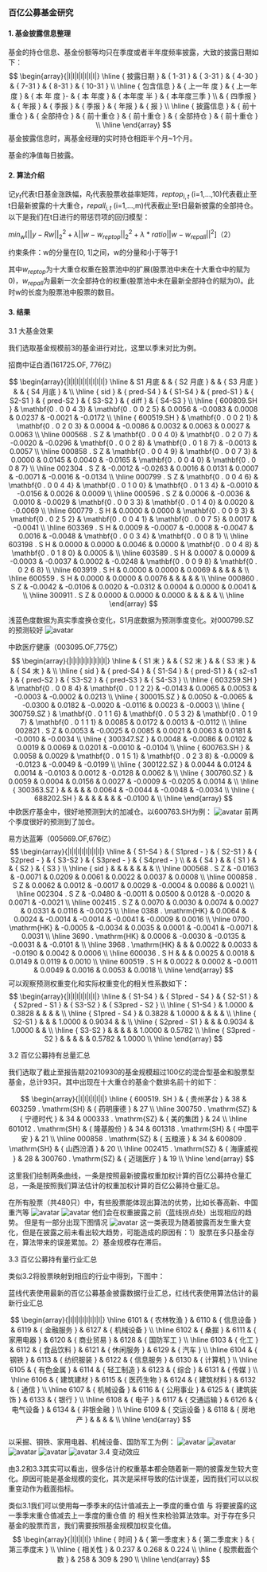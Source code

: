 ### 百亿公募基金研究

#### 1. 基金披露信息整理

基金的持仓信息、基金份额等均只在季度或者半年度频率披露，大致的披露日期如下：
$$
\begin{array}{|l|l|l|l|l|l|l|}
\hline  { 披露日期 } &  { 1-31 } &  { 3-31 } &  { 4-30 } &  { 7-31 } &  { 8-31 } &  { 10-31 } \\
\hline  { 包含信息 } &  { 上一年 度 } &  { 上一年度 } &  { 本 年 度 }- &  { 本 年度 } &  { 本年度 半 } &  { 本年度三季 } \\
&  { 四季报 } &  { 年报 } &  { 季报 } &  { 季报 } &  { 年报 } &  { 报 } \\
\hline  { 披露信息 } &  { 前十重仓 } &  { 全部持仓 } &  { 前十重仓 } &  { 前十重仓 } &  { 全部持仓 } &  { 前十重仓 } \\
\hline
\end{array}
$$
基金披露信息时，离基金经理的实时持仓相距半个月~1个月。

基金的净值每日披露。

#### 2. 算法介绍
记$y_t$代表t日基金涨跌幅，$R_t$代表股票收益率矩阵，$reptop_{i,t}$ (i=1,…,10)代表截止至t日最新披露的十大重仓，$repall_{i,t}$ (i=1,…,m)代表截止至t日最新披露的全部持仓。以下是我们在t日进行的带惩罚项的回归模型：

$min⁡_w⁡[||y-Rw||_2^2 +λ||w-w_{reptop} ||_2^2+λ*ratio||w-w_{repall} ||^2]$（2）

约束条件：w的分量在[0, 1]之间，w的分量和小于等于1

其中$w_{reptop}$为十大重仓权重在股票池中的扩展(股票池中未在十大重仓中的赋为0)，$w_{repall}$为最新一次全部持仓的权重(股票池中未在最新全部持仓的赋为0)。此时w的长度为股票池中股票的数目。

#### 3. 结果
3.1 大基金效果

我们选取基金规模前3的基金进行对比，这里以季末对比为例。

招商中证白酒(161725.OF, 776亿)

$$
\begin{array}{|l|l|l|l|l|l|l|l|l|}
\hline & S1 月底  & &  { S2 月底 } & &  { S3 月底 } & &  { S4 月底 } & \\
\hline  { sid } &  { pred-S4 } &  { S1-S4 } &  { pred-S1 } &  { S2-S1 } &  { pred-S2 } &  { S3-S2 } &  { diff } &  { S4-S3 } \\
\hline  { 600809.SH } & \mathbf{0 . 0 0 4 3} & \mathbf{0 . 0 0 2 5} & 0.0056 & -0.0083 & 0.0008 & 0.0237 & -0.0021 & -0.0172 \\
\hline  { 600519.SH } & \mathbf{0 . 0 0 2 1} & \mathbf{0 . 0 2 0 3} & 0.0004 & -0.0086 & 0.0032 & 0.0063 & 0.0027 & 0.0063 \\
\hline 000568 . S Z & \mathbf{0 . 0 0 4 0} & \mathbf{0 . 0 2 0 7} & -0.0020 & -0.0296 & \mathbf{0 . 0 0 2 8} & \mathbf{0 . 0 1 8 7} & -0.0013 & 0.0057 \\
\hline 000858 . S Z & \mathbf{0 . 0 0 4 9} & \mathbf{0 . 0 0 7 3} & 0.0000 & 0.0145 & 0.0040 & -0.0165 & \mathbf{0 . 0 0 4 0} & \mathbf{0 . 0 0 8 7} \\
\hline 002304 . S Z & -0.0012 & -0.0263 & 0.0016 & 0.0131 & 0.0007 & -0.0071 & -0.0016 & -0.0134 \\
\hline 000799 . S Z & \mathbf{0 . 0 0 4 6} & \mathbf{0 . 0 0 4 4} & \mathbf{0 . 0 1 0 0} & \mathbf{0 . 0 1 3 4} & -0.0010 & -0.0156 & 0.0026 & 0.0009 \\
\hline 000596 . S Z & 0.0006 & -0.0036 & 0.0010 & -0.0029 & \mathbf{0 . 0 0 3 3} & \mathbf{0 . 0 1 4 0} & 0.0020 & -0.0069 \\
\hline 600779 . S H & 0.0000 & 0.0000 & \mathbf{0 . 0 0 9 3} & \mathbf{0 . 0 2 5 2} & \mathbf{0 . 0 0 4 1} & \mathbf{0 . 0 0 7 5} & 0.0017 & -0.0041 \\
\hline 603369 . S H & 0.0009 & -0.0007 & -0.0008 & -0.0047 & 0.0016 & -0.0048 & \mathbf{0 . 0 0 3 4} & \mathbf{0 . 0 0 8 1} \\
\hline 603198 . S H & 0.0000 & 0.0000 & 0.0046 & 0.0000 & \mathbf{0 . 0 0 4 8} & \mathbf{0 . 0 1 8 0} & 0.0005 & \\
\hline 603589 . S H & 0.0007 & 0.0009 & -0.0003 & -0.0037 & 0.0002 & -0.0248 & \mathbf{0 . 0 0 9 8} & \mathbf{0 . 0 2 6 8} \\
\hline 603919 . S H & 0.0000 & 0.0000 & 0.0069 & & & & & \\
\hline 600559 . S H & 0.0000 & 0.0000 & 0.0076 & & & & & \\
\hline 000860 . S Z & -0.0042 & -0.0106 & 0.0020 & -0.0312 & 0.0004 & 0.0000 & 0.0041 & \\
\hline 300911 . S Z & 0.0000 & 0.0000 & 0.0000 & & & & & \\
\hline
\end{array}
$$

浅蓝色度数据为真实季度换仓变化，S1月底数据为预测季度变化。对000799.SZ的预测较好
 ![avatar](picture/000799SZ.png)

中欧医疗健康（003095.OF,775亿）
$$
\begin{array}{|l|l|l|l|l|l|l|l|l|}
\hline &  { S1 末 } & &  { S2 末 } & &  { S3 末 } & &  { S4 末 } & \\
\hline  { sid } &  { pred-S4 } &  { S1-S4 } &  { pred-S1 } &  { s2-s1 } &  { pred-S2 } &  { S3-S2 } &  { pred-S3 } &  { S4-S3 } \\
\hline  { 603259.SH } & \mathbf{0 . 0 0 8 4} & \mathbf{0 . 0 1 2 2} & -0.0143 & 0.0065 & 0.0053 & -0.0003 & -0.0002 & 0.0213 \\
\hline  { 300015.SZ } & 0.0050 & -0.0065 & -0.0300 & 0.0182 & -0.0020 & -0.0116 & 0.0023 & -0.0003 \\
\hline  { 300759.SZ } & \mathbf{0 . 0 1 1 6} & \mathbf{0 . 0 5 3 2} & \mathbf{0 . 0 1 9 7} & \mathbf{0 . 0 1 1 1} & 0.0085 & 0.0172 & 0.0013 & -0.0112 \\
\hline 002821 . S Z & 0.0053 & -0.0025 & 0.0085 & 0.0021 & 0.0063 & 0.0181 & -0.0010 & -0.0034 \\
\hline  { 300347.SZ } & 0.0048 & -0.0086 & 0.0102 & 0.0019 & 0.0069 & 0.0201 & -0.0010 & -0.0104 \\
\hline  { 600763.SH } & 0.0058 & 0.0029 & \mathbf{0 . 0 1 5 1} & \mathbf{0 . 0 2 3 8} & -0.0009 & -0.0123 & -0.0049 & -0.0199 \\
\hline  { 300122.SZ } & 0.0044 & 0.0124 & 0.0014 & -0.0103 & 0.0012 & -0.0128 & 0.0062 & \\
\hline  { 300760.SZ } & 0.0059 & 0.0004 & 0.0156 & 0.0027 & -0.0009 & -0.0205 & 0.0014 & \\
\hline  { 300363.SZ } & & & & & 0.0064 & -0.0044 & -0.0048 & -0.0034 \\
\hline  { 688202.SH } & & & & & & & -0.0100 & \\
\hline
\end{array}
$$
中欧医疗基金中，很好地预测到大的加减仓。以600763.SH为例：
 ![avatar](picture/600763SH.png) 
前两个季度很好的预测到了加仓。

易方达蓝筹（005669.OF,676亿）
$$
\begin{array}{|l|l|l|l|l|l|l|l|}
\hline &  { S1-S4 } &  { S1pred - } &  { S2-S1 } &  { S2pred - } &  { S3-S2 } &  { S3pred - } &  { S4pred - } \\
& &  { S4 } & &  { S1 } & &  { S2 } &  { S3 } \\
\hline  { sid } & & & & & & & \\
\hline 000568 . S Z & -0.0163 & -0.0071 & 0.0209 & 0.0061 & 0.0022 & 0.0037 & 0.0008 \\
\hline 000858 . S Z & 0.0062 & 0.0012 & -0.0017 & 0.0029 & -0.0004 & 0.0086 & 0.0021 \\
\hline 002304 . S Z & -0.0480 & -0.0011 & 0.0500 & 0.0128 & -0.0020 & 0.0071 & -0.0021 \\
\hline 002415 . S Z & 0.0070 & 0.0030 & 0.0074 & 0.0027 & 0.0331 & 0.0116 & -0.0025 \\
\hline 0388 . \mathrm{HK} & 0.0064 & 0.0024 & -0.0014 & -0.0014 & -0.0041 & -0.0009 & 0.0016 \\
\hline 0700 . \mathrm{HK} & -0.0005 & -0.0034 & 0.0035 & 0.0001 & -0.0041 & -0.0071 & 0.0031 \\
\hline 3690 . \mathrm{HK} & 0.0006 & -0.0030 & -0.0135 & -0.0031 & & -0.0101 & \\
\hline 3968 . \mathrm{HK} & & & 0.0022 & 0.0033 & -0.0190 & 0.0042 & 0.0006 \\
\hline 600036 . S H & & & 0.0025 & 0.0018 & 0.0149 & 0.0119 & 0.0010 \\
\hline 600519 . S H & 0.0022 & 0.0002 & -0.0011 & 0.0049 & 0.0016 & 0.0053 & 0.0018 \\
\hline
\end{array}
$$
可以观察预测权重变化和实际权重变化的相关性系数如下：
$$
\begin{array}{|l|l|l|l|l|l|l|}
\hline &  { S1-S4 } &  { S1pred - S4 } &  { S2-S1 } &  { S2pred - S1 } &  { S3-S2 } &  { S3pred - S2 } \\
\hline  { S1-S4 } & 1.0000 & 0.3828 & & & & \\
\hline  { S1pred - S4 } & 0.3828 & 1.0000 & & & & \\
\hline  { S2-S1 } & & & 1.0000 & 0.9034 & & \\
\hline  { S2pred - S1 } & & & 0.9034 & 1.0000 & & \\
\hline  { S3-S2 } & & & & & 1.0000 & 0.5782 \\
\hline  { S3pred - S2 } & & & & & 0.5782 & 1.0000 \\
\hline
\end{array}
$$

3.2 百亿公募持有总量汇总

我们选取了截止至报告期20210930的基金规模超过100亿的混合型基金和股票型基金，总计93只。其中出现在十大重仓的基金个数排名前十的如下：

$$
\begin{array}{|l|l|l|l|l|l|}
\hline  { 600519. SH } &  { 贵州茅台 } & 38 & 603259 . \mathrm{SH} &  { 药明康德 } & 27 \\
\hline 300750 . \mathrm{SZ} &  { 宁德时代 } & 34 & 000333 . \mathrm{SZ} &  { 美的集团 } & 24 \\
\hline 601012 . \mathrm{SH} &  { 隆基股份 } & 34 & 601318 . \mathrm{SH} &  { 中国平安 } & 21 \\
\hline 000858 . \mathrm{SZ} &  { 五粮液 } & 34 & 600809 . \mathrm{SH} &  { 山西汾酒 } & 20 \\
\hline 002415 . \mathrm{SZ} &  { 海康威视 } & 28 & 300760 . \mathrm{SZ} &  { 迈瑞医疗 } & 19 \\
\hline
\end{array}
$$





这里我们绘制两条曲线，一条是按照最新披露权重加权计算的百亿公募持仓量汇总，一条是按照我们算法估计的权重加权计算的百亿公募持仓量汇总。

在所有股票（共480只）中，有些股票能体现出算法的优势，比如长春高新、中国重汽等
![avatar](picture/996.png) 
![avatar](picture/000951sz.png) 
他们会在权重披露之前（蓝线拐点处）出现相应的趋势。
但是有一部分出现下图情况
 ![avatar](picture/fl.png) 
这一类表现为随着披露而发生重大变化，但是在披露之前未看出较大趋势，可能造成的原因有：1）股票在多只基金存在，算法带来的误差累加。2）基金规模存在滞后。

3.3  百亿公募持有量行业汇总

类似3.2将股票映射到相应的行业中得到，下图中：

蓝线代表使用最新的百亿公募基金披露数据行业汇总，红线代表使用算法估计的最新行业汇总

$$
\begin{array}{|l|l|l|l|l|l|l|l|}
\hline 6101 &  { 农林牧渔 } & 6110 &  { 信息设备 } & 6119 &  { 金融服务 } & 6127 &  { 机械设备 } \\
\hline 6102 &  { 桑掘 } & 6111 &  { 家用电器 } & 6120 &  { 商业贸易 } & 6128 &  { 国防军工 } \\
\hline 6103 &  { 化工 } & 6112 &  { 食品饮料 } & 6121 &  { 休闲服务 } & 6129 &  { 汽车 } \\
\hline 6104 &  { 钢铁 } & 6113 &  { 纺织服装 } & 6122 &  { 信息服务 } & 6130 &  { 计算机 } \\
\hline 6105 &  { 有色金属 } & 6114 &  { 轻工制造 } & 6123 &  { 综合 } & 6131 &  { 传媒 } \\
\hline 6106 &  { 建筑建材 } & 6115 &  { 医药生物 } & 6124 &  { 建筑材料 } & 6132 &  { 通信 } \\
\hline 6107 &  { 机械设备 } & 6116 &  { 公用事业 } & 6125 &  { 建筑装饰 } & 6133 &  { 银行 } \\
\hline 6108 &  { 电子 } & 6117 &  { 交通运输 } & 6126 &  { 电气设备 } & 6134 &  { 非银金融 } \\
\hline 6109 &  { 交运设备 } & 6118 &  { 房地产 } & & & & \\
\hline
\end{array}
$$			
以采掘、钢铁、家用电器、机械设备、国防军工为例：
![avatar](picture/6102.png) 
![avatar](picture/6104.png) 
![avatar](picture/6111.png) 
![avatar](picture/6127.png) 
![avatar](picture/6128.png) 
 3.4 变动效应

由3.2和3.3其实可以看出，很多估计的权重基本都会随着新一期的披露发生较大变化。原因可能是基金规模的变化，其次是采样导致的估计误差，因而我们可以以权重变动作为截面指标。

类似3.1我们可以使用每一季季末的估计值减去上一季度的重仓值 与 将要披露的这一季季末重仓值减去上一季度的重仓值 的 相关性来检验算法效率。对于存在多只基金的股票而言，我们需要按照基金规模加权变化值。
$$
\begin{array}{|l|l|l|l|}
\hline  { 时间 } &  { 第一季度末 } &  { 第二季度末 } &  { 第三季度末 } \\
\hline  { 相关性 } & 0.237 & 0.268 & 0.224 \\
\hline  { 股票截面个数 } & 258 & 309 & 290 \\
\hline
\end{array}
$$
